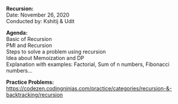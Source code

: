 **Recursion:**  
Date: November 26, 2020  
Conducted by: Kshitij & Udit

**Agenda:**  
Basic of Recursion  
PMI and Recursion  
Steps to solve a problem using recursion  
Idea about Memoization and DP  
Explanation with examples: Factorial, Sum of n numbers, Fibonacci numbers...  

**Practice Problems:**  
https://codezen.codingninjas.com/practice/categories/recursion-&-backtracking/recursion
